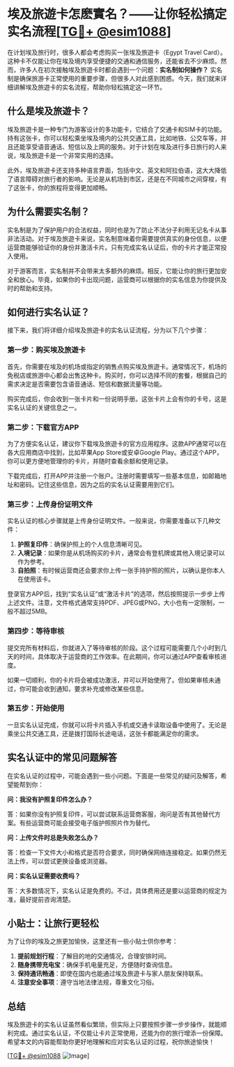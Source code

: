 # 埃及旅遊卡怎麽實名？——让你轻松搞定实名流程[[TG💪+ @esim1088](https://t.me/s/esim1088)]

在计划埃及旅行时，很多人都会考虑购买一张埃及旅遊卡（Egypt Travel Card）。这种卡不仅能让你在埃及境内享受便捷的交通和通信服务，还能省去不少麻烦。然而，许多人在初次接触埃及旅遊卡时都会遇到一个问题：**实名制如何操作？** 实名制是确保旅游卡正常使用的重要步骤，但很多人对此感到困惑。今天，我们就来详细讲解埃及旅遊卡的实名流程，帮助你轻松搞定这一环节。

## 什么是埃及旅遊卡？

埃及旅遊卡是一种专门为游客设计的多功能卡，它结合了交通卡和SIM卡的功能。持有这张卡，你可以轻松乘坐埃及境内的公共交通工具，比如地铁、公交车等，并且还能享受语音通话、短信以及上网的服务。对于计划在埃及进行多日旅行的人来说，埃及旅遊卡是一个非常实用的选择。

此外，埃及旅遊卡还支持多种语言界面，包括中文、英文和阿拉伯语，这大大降低了语言障碍对旅行者的影响。无论是从机场到市区，还是在不同城市之间穿梭，有了这张卡，你的旅程将变得更加顺畅。

## 为什么需要实名制？

实名制是为了保护用户的合法权益，同时也是为了防止不法分子利用无记名卡从事非法活动。对于埃及旅遊卡来说，实名制意味着你需要提供真实的身份信息，以便运营商能够验证你的身份并激活卡片。只有完成实名认证后，你的卡片才能正常投入使用。

对于游客而言，实名制并不会带来太多额外的麻烦。相反，它能让你的旅行更加安全和放心。毕竟，如果你的卡出现问题，运营商可以根据你的实名信息为你提供及时的帮助和支持。

## 如何进行实名认证？

接下来，我们将详细介绍埃及旅遊卡的实名认证流程，分为以下几个步骤：

### 第一步：购买埃及旅遊卡

首先，你需要在埃及的机场或指定的销售点购买埃及旅遊卡。通常情况下，机场的免税店或旅游中心都会出售这种卡。购买时，你可以选择不同的套餐，根据自己的需求决定是否需要包含语音通话、短信和数据流量等功能。

购买完成后，你会收到一张卡片和一份说明手册。这张卡片上会有你的卡号，这是实名认证的关键信息之一。

### 第二步：下载官方APP

为了方便实名认证，建议你下载埃及旅遊卡的官方应用程序。这款APP通常可以在各大应用商店中找到，比如苹果App Store或安卓Google Play。通过这个APP，你可以更方便地管理你的卡片，并随时查看余额和使用记录。

下载完成后，打开APP并注册一个账户。注册时需要填写一些基本信息，如邮箱地址和密码。记住这些信息，因为之后的实名认证需要用到它们。

### 第三步：上传身份证明文件

实名认证的核心步骤就是上传身份证明文件。一般来说，你需要准备以下几种文件：

1. **护照复印件**：确保护照上的个人信息清晰可见。
2. **入境记录**：如果你是从机场购买的卡片，通常会有登机牌或其他入境记录可以作为参考。
3. **自拍照**：有时候运营商还会要求你上传一张手持护照的照片，以确认是你本人在使用该卡。

登录官方APP后，找到“实名认证”或“激活卡片”的选项，然后按照提示一步步上传上述文件。注意，文件格式通常支持PDF、JPEG或PNG，大小也有一定限制，一般不超过5MB。

### 第四步：等待审核

提交完所有材料后，你就进入了等待审核的阶段。这个过程可能需要几个小时到几天的时间，具体取决于运营商的工作效率。在此期间，你可以通过APP查看审核进度。

如果一切顺利，你的卡片将会被成功激活，并可以开始使用了。但如果审核未通过，你可能会收到通知，要求补充或修改某些信息。

### 第五步：开始使用

一旦实名认证完成，你就可以将卡片插入手机或交通卡读取设备中使用了。无论是乘坐公共交通工具，还是拨打国际长途电话，这张卡都能满足你的需求。

## 实名认证中的常见问题解答

在实名认证的过程中，可能会遇到一些小问题。下面是一些常见的疑问及解答，希望能帮到你：

**问：我没有护照复印件怎么办？**

答：如果你没有护照复印件，可以尝试联系运营商客服，询问是否有其他替代方案。有些运营商可能会接受电子版护照照片作为替代。

**问：上传文件时总是失败怎么办？**

答：检查一下文件大小和格式是否符合要求，同时确保网络连接稳定。如果仍然无法上传，可以尝试更换设备或浏览器。

**问：实名认证需要收费吗？**

答：大多数情况下，实名认证是免费的。不过，具体费用还是要以运营商的规定为准，最好提前咨询清楚。

## 小贴士：让旅行更轻松

为了让你的埃及之旅更加愉快，这里还有一些小贴士供你参考：

1. **提前规划行程**：了解目的地的交通情况，合理安排时间。
2. **随身携带充电宝**：确保手机电量充足，方便随时查询信息。
3. **保持通讯畅通**：即使在国内也能通过埃及旅遊卡与家人朋友保持联系。
4. **注意安全事项**：遵守当地法律法规，尊重文化习俗。

## 总结

埃及旅遊卡的实名认证虽然看似繁琐，但实际上只要按照步骤一步步操作，就能顺利完成。通过实名认证，不仅能让卡片正常使用，还能为你的旅行增添一份保障。希望本文的内容能帮助你更好地理解和应对实名认证的过程，祝你旅途愉快！

[[TG💪+ @esim1088](https://t.me/s/esim1088) ![Image](https://i.postimg.cc/4NQfJmqS/Snipaste-2025-05-13-00-14-12.png)]